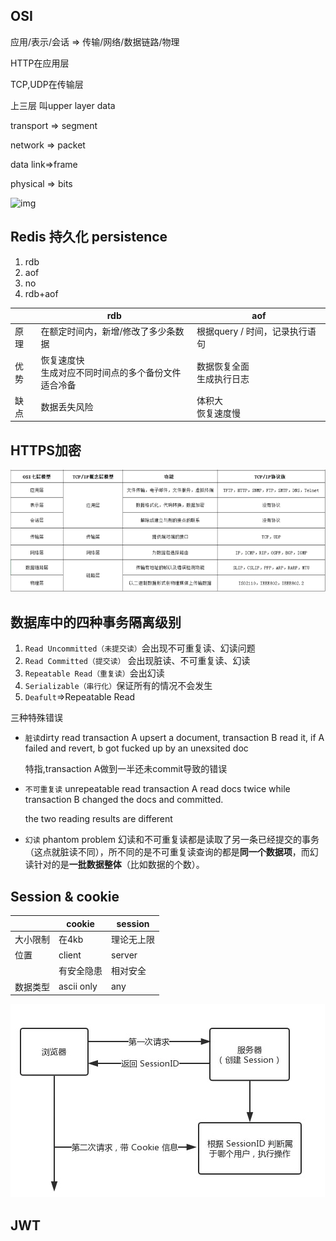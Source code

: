

## OSI

应用/表示/会话 => 传输/网络/数据链路/物理

HTTP在应用层 

TCP,UDP在传输层

上三层 叫upper layer data

transport => segment

network => packet

data link=>frame

physical => bits

![img](https://image.fundebug.com/2019-03-21-01.png)

## Redis 持久化 persistence

1. rdb
2. aof
3. no
4. rdb+aof

|      | rdb                                                        | aof                            |
| ---- | ---------------------------------------------------------- | ------------------------------ |
| 原理 | 在额定时间内，新增/修改了多少条数据                        | 根据query / 时间，记录执行语句 |
| 优势 | 恢复速度快<br>生成对应不同时间点的多个备份文件<br>适合冷备 | 数据恢复全面<br>生成执行日志   |
| 缺点 | 数据丢失风险                                               | 体积大<br>恢复速度慢           |

## HTTPS加密

![HTTPS 加密、解密、验证及数据传输过程.png](../assets/osi-general.png)



## 数据库中的四种事务隔离级别

1. `Read Uncommitted（未提交读）`会出现不可重复读、幻读问题
2. `Read Committed（提交读）` 会出现脏读、不可重复读、幻读
3. `Repeatable Read（重复读）`会出幻读
4. `Serializable（串行化）`保证所有的情况不会发生
5. `Deafult`=>Repeatable Read

三种特殊错误

- `脏读`dirty read 
  transaction A upsert a document, transaction B read it, if A failed and revert, b got fucked up by an unexsited doc

  特指,transaction A做到一半还未commit导致的错误

- `不可重复读` unrepeatable read
  transaction A read docs twice while transaction B changed the docs and committed.

  the two reading results are different

- `幻读` phantom problem
  幻读和不可重复读都是读取了另一条已经提交的事务（这点就脏读不同），所不同的是不可重复读查询的都是**同一个数据项**，而幻读针对的是**一批数据整体**（比如数据的个数）。



## Session & cookie

|          | cookie     | session    |
| -------- | ---------- | ---------- |
| 大小限制 | 在4kb      | 理论无上限 |
| 位置     | client     | server     |
|          | 有安全隐患 | 相对安全   |
| 数据类型 | ascii only | any        |

![img](../assets/cookie.png)

## JWT

